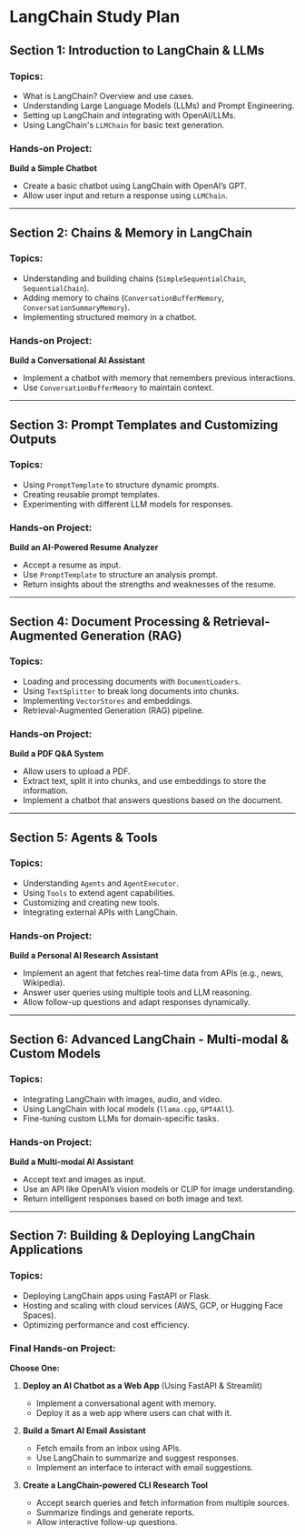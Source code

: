 # LangChain Study Plan

## Section 1: Introduction to LangChain & LLMs
### Topics:
- What is LangChain? Overview and use cases.
- Understanding Large Language Models (LLMs) and Prompt Engineering.
- Setting up LangChain and integrating with OpenAI/LLMs.
- Using LangChain's `LLMChain` for basic text generation.

### Hands-on Project:
**Build a Simple Chatbot**
- Create a basic chatbot using LangChain with OpenAI’s GPT.
- Allow user input and return a response using `LLMChain`.

---

## Section 2: Chains & Memory in LangChain
### Topics:
- Understanding and building chains (`SimpleSequentialChain`, `SequentialChain`).
- Adding memory to chains (`ConversationBufferMemory`, `ConversationSummaryMemory`).
- Implementing structured memory in a chatbot.

### Hands-on Project:
**Build a Conversational AI Assistant**
- Implement a chatbot with memory that remembers previous interactions.
- Use `ConversationBufferMemory` to maintain context.

---

## Section 3: Prompt Templates and Customizing Outputs
### Topics:
- Using `PromptTemplate` to structure dynamic prompts.
- Creating reusable prompt templates.
- Experimenting with different LLM models for responses.

### Hands-on Project:
**Build an AI-Powered Resume Analyzer**
- Accept a resume as input.
- Use `PromptTemplate` to structure an analysis prompt.
- Return insights about the strengths and weaknesses of the resume.

---

## Section 4: Document Processing & Retrieval-Augmented Generation (RAG)
### Topics:
- Loading and processing documents with `DocumentLoaders`.
- Using `TextSplitter` to break long documents into chunks.
- Implementing `VectorStores` and embeddings.
- Retrieval-Augmented Generation (RAG) pipeline.

### Hands-on Project:
**Build a PDF Q&A System**
- Allow users to upload a PDF.
- Extract text, split it into chunks, and use embeddings to store the information.
- Implement a chatbot that answers questions based on the document.

---

## Section 5: Agents & Tools
### Topics:
- Understanding `Agents` and `AgentExecutor`.
- Using `Tools` to extend agent capabilities.
- Customizing and creating new tools.
- Integrating external APIs with LangChain.

### Hands-on Project:
**Build a Personal AI Research Assistant**
- Implement an agent that fetches real-time data from APIs (e.g., news, Wikipedia).
- Answer user queries using multiple tools and LLM reasoning.
- Allow follow-up questions and adapt responses dynamically.

---

## Section 6: Advanced LangChain - Multi-modal & Custom Models
### Topics:
- Integrating LangChain with images, audio, and video.
- Using LangChain with local models (`llama.cpp`, `GPT4All`).
- Fine-tuning custom LLMs for domain-specific tasks.

### Hands-on Project:
**Build a Multi-modal AI Assistant**
- Accept text and images as input.
- Use an API like OpenAI’s vision models or CLIP for image understanding.
- Return intelligent responses based on both image and text.

---

## Section 7: Building & Deploying LangChain Applications
### Topics:
- Deploying LangChain apps using FastAPI or Flask.
- Hosting and scaling with cloud services (AWS, GCP, or Hugging Face Spaces).
- Optimizing performance and cost efficiency.

### Final Hands-on Project:
**Choose One:**
1. **Deploy an AI Chatbot as a Web App** (Using FastAPI & Streamlit)
   - Implement a conversational agent with memory.
   - Deploy it as a web app where users can chat with it.

2. **Build a Smart AI Email Assistant**
   - Fetch emails from an inbox using APIs.
   - Use LangChain to summarize and suggest responses.
   - Implement an interface to interact with email suggestions.

3. **Create a LangChain-powered CLI Research Tool**
   - Accept search queries and fetch information from multiple sources.
   - Summarize findings and generate reports.
   - Allow interactive follow-up questions.


